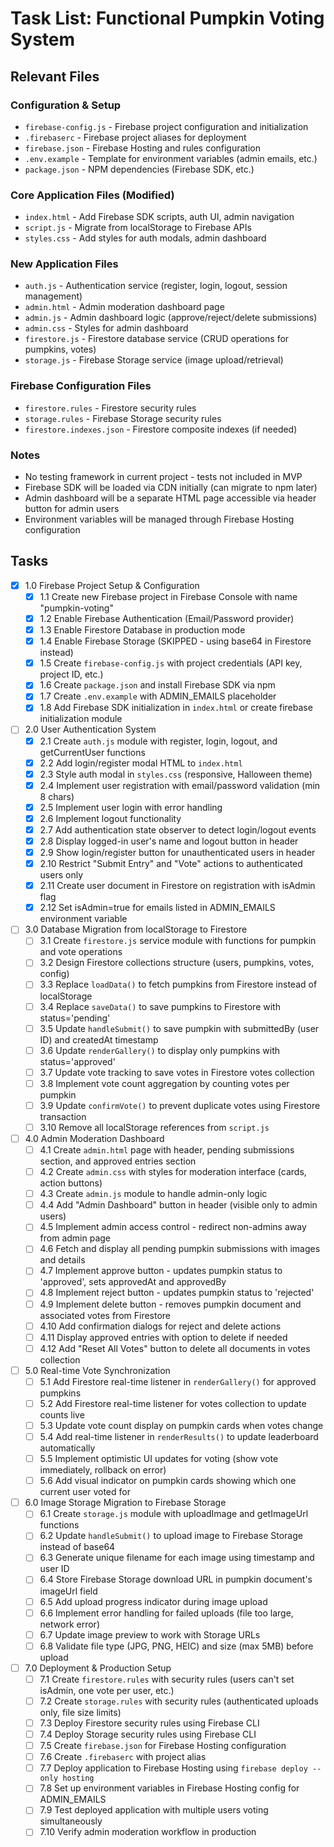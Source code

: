 # Task List: Functional Pumpkin Voting System

## Relevant Files

### Configuration & Setup
- `firebase-config.js` - Firebase project configuration and initialization
- `.firebaserc` - Firebase project aliases for deployment
- `firebase.json` - Firebase Hosting and rules configuration
- `.env.example` - Template for environment variables (admin emails, etc.)
- `package.json` - NPM dependencies (Firebase SDK, etc.)

### Core Application Files (Modified)
- `index.html` - Add Firebase SDK scripts, auth UI, admin navigation
- `script.js` - Migrate from localStorage to Firebase APIs
- `styles.css` - Add styles for auth modals, admin dashboard

### New Application Files
- `auth.js` - Authentication service (register, login, logout, session management)
- `admin.html` - Admin moderation dashboard page
- `admin.js` - Admin dashboard logic (approve/reject/delete submissions)
- `admin.css` - Styles for admin dashboard
- `firestore.js` - Firestore database service (CRUD operations for pumpkins, votes)
- `storage.js` - Firebase Storage service (image upload/retrieval)

### Firebase Configuration Files
- `firestore.rules` - Firestore security rules
- `storage.rules` - Firebase Storage security rules
- `firestore.indexes.json` - Firestore composite indexes (if needed)

### Notes

- No testing framework in current project - tests not included in MVP
- Firebase SDK will be loaded via CDN initially (can migrate to npm later)
- Admin dashboard will be a separate HTML page accessible via header button for admin users
- Environment variables will be managed through Firebase Hosting configuration

## Tasks

- [x] 1.0 Firebase Project Setup & Configuration
  - [x] 1.1 Create new Firebase project in Firebase Console with name "pumpkin-voting"
  - [x] 1.2 Enable Firebase Authentication (Email/Password provider)
  - [x] 1.3 Enable Firestore Database in production mode
  - [x] 1.4 Enable Firebase Storage (SKIPPED - using base64 in Firestore instead)
  - [x] 1.5 Create `firebase-config.js` with project credentials (API key, project ID, etc.)
  - [x] 1.6 Create `package.json` and install Firebase SDK via npm
  - [x] 1.7 Create `.env.example` with ADMIN_EMAILS placeholder
  - [x] 1.8 Add Firebase SDK initialization in `index.html` or create firebase initialization module

- [ ] 2.0 User Authentication System
  - [x] 2.1 Create `auth.js` module with register, login, logout, and getCurrentUser functions
  - [x] 2.2 Add login/register modal HTML to `index.html`
  - [x] 2.3 Style auth modal in `styles.css` (responsive, Halloween theme)
  - [x] 2.4 Implement user registration with email/password validation (min 8 chars)
  - [x] 2.5 Implement user login with error handling
  - [x] 2.6 Implement logout functionality
  - [x] 2.7 Add authentication state observer to detect login/logout events
  - [x] 2.8 Display logged-in user's name and logout button in header
  - [x] 2.9 Show login/register button for unauthenticated users in header
  - [x] 2.10 Restrict "Submit Entry" and "Vote" actions to authenticated users only
  - [x] 2.11 Create user document in Firestore on registration with isAdmin flag
  - [x] 2.12 Set isAdmin=true for emails listed in ADMIN_EMAILS environment variable

- [ ] 3.0 Database Migration from localStorage to Firestore
  - [ ] 3.1 Create `firestore.js` service module with functions for pumpkin and vote operations
  - [ ] 3.2 Design Firestore collections structure (users, pumpkins, votes, config)
  - [ ] 3.3 Replace `loadData()` to fetch pumpkins from Firestore instead of localStorage
  - [ ] 3.4 Replace `saveData()` to save pumpkins to Firestore with status='pending'
  - [ ] 3.5 Update `handleSubmit()` to save pumpkin with submittedBy (user ID) and createdAt timestamp
  - [ ] 3.6 Update `renderGallery()` to display only pumpkins with status='approved'
  - [ ] 3.7 Update vote tracking to save votes in Firestore votes collection
  - [ ] 3.8 Implement vote count aggregation by counting votes per pumpkin
  - [ ] 3.9 Update `confirmVote()` to prevent duplicate votes using Firestore transaction
  - [ ] 3.10 Remove all localStorage references from `script.js`

- [ ] 4.0 Admin Moderation Dashboard
  - [ ] 4.1 Create `admin.html` page with header, pending submissions section, and approved entries section
  - [ ] 4.2 Create `admin.css` with styles for moderation interface (cards, action buttons)
  - [ ] 4.3 Create `admin.js` module to handle admin-only logic
  - [ ] 4.4 Add "Admin Dashboard" button in header (visible only to admin users)
  - [ ] 4.5 Implement admin access control - redirect non-admins away from admin page
  - [ ] 4.6 Fetch and display all pending pumpkin submissions with images and details
  - [ ] 4.7 Implement approve button - updates pumpkin status to 'approved', sets approvedAt and approvedBy
  - [ ] 4.8 Implement reject button - updates pumpkin status to 'rejected'
  - [ ] 4.9 Implement delete button - removes pumpkin document and associated votes from Firestore
  - [ ] 4.10 Add confirmation dialogs for reject and delete actions
  - [ ] 4.11 Display approved entries with option to delete if needed
  - [ ] 4.12 Add "Reset All Votes" button to delete all documents in votes collection

- [ ] 5.0 Real-time Vote Synchronization
  - [ ] 5.1 Add Firestore real-time listener in `renderGallery()` for approved pumpkins
  - [ ] 5.2 Add Firestore real-time listener for votes collection to update counts live
  - [ ] 5.3 Update vote count display on pumpkin cards when votes change
  - [ ] 5.4 Add real-time listener in `renderResults()` to update leaderboard automatically
  - [ ] 5.5 Implement optimistic UI updates for voting (show vote immediately, rollback on error)
  - [ ] 5.6 Add visual indicator on pumpkin cards showing which one current user voted for

- [ ] 6.0 Image Storage Migration to Firebase Storage
  - [ ] 6.1 Create `storage.js` module with uploadImage and getImageUrl functions
  - [ ] 6.2 Update `handleSubmit()` to upload image to Firebase Storage instead of base64
  - [ ] 6.3 Generate unique filename for each image using timestamp and user ID
  - [ ] 6.4 Store Firebase Storage download URL in pumpkin document's imageUrl field
  - [ ] 6.5 Add upload progress indicator during image upload
  - [ ] 6.6 Implement error handling for failed uploads (file too large, network error)
  - [ ] 6.7 Update image preview to work with Storage URLs
  - [ ] 6.8 Validate file type (JPG, PNG, HEIC) and size (max 5MB) before upload

- [ ] 7.0 Deployment & Production Setup
  - [ ] 7.1 Create `firestore.rules` with security rules (users can't set isAdmin, one vote per user, etc.)
  - [ ] 7.2 Create `storage.rules` with security rules (authenticated uploads only, file size limits)
  - [ ] 7.3 Deploy Firestore security rules using Firebase CLI
  - [ ] 7.4 Deploy Storage security rules using Firebase CLI
  - [ ] 7.5 Create `firebase.json` for Firebase Hosting configuration
  - [ ] 7.6 Create `.firebaserc` with project alias
  - [ ] 7.7 Deploy application to Firebase Hosting using `firebase deploy --only hosting`
  - [ ] 7.8 Set up environment variables in Firebase Hosting config for ADMIN_EMAILS
  - [ ] 7.9 Test deployed application with multiple users voting simultaneously
  - [ ] 7.10 Verify admin moderation workflow in production
